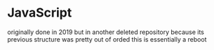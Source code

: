 # JavaScript
 originally done in 2019 but in another deleted repository 
 because its previous structure was pretty out of orded
 this is essentially a reboot
